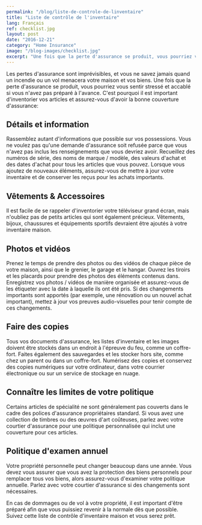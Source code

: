 ```yaml
---
permalink: "/blog/liste-de-controle-de-linventaire"
title: "Liste de contrôle de l'inventaire"
lang: Français
ref: checklist.jpg
layout: post
date: "2016-12-21"
category: "Home Insurance"
image: "/blog-images/checklist.jpg"
excerpt: "Une fois que la perte d'assurance se produit, vous pourriez vous sentir stressé et accablé si vous n'avez pas préparé à l'avance."
---
```


Les pertes d'assurance sont imprévisibles, et vous ne savez jamais quand un incendie ou un vol menacera votre maison et vos biens. Une fois que la perte d'assurance se produit, vous pourriez vous sentir stressé et accablé si vous n'avez pas préparé à l'avance. C'est pourquoi il est important d'inventorier vos articles et assurez-vous d'avoir la bonne couverture d'assurance:

## Détails et information
Rassemblez autant d'informations que possible sur vos possessions. Vous ne voulez pas qu'une demande d'assurance soit refusée parce que vous n'avez pas inclus les renseignements que vous devriez avoir. Recueillez des numéros de série, des noms de marque / modèle, des valeurs d'achat et des dates d'achat pour tous les articles que vous pouvez. Lorsque vous ajoutez de nouveaux éléments, assurez-vous de mettre à jour votre inventaire et de conserver les reçus pour les achats importants.

## Vêtements & Accessoires
Il est facile de se rappeler d'inventorier votre téléviseur grand écran, mais n'oubliez pas de petits articles qui sont également précieux. Vêtements, bijoux, chaussures et équipements sportifs devraient être ajoutés à votre inventaire maison.

## Photos et vidéos
Prenez le temps de prendre des photos ou des vidéos de chaque pièce de votre maison, ainsi que le grenier, le garage et le hangar. Ouvrez les tiroirs et les placards pour prendre des photos des éléments contenus dans. Enregistrez vos photos / vidéos de manière organisée et assurez-vous de les étiqueter avec la date à laquelle ils ont été pris. Si des changements importants sont apportés (par exemple, une rénovation ou un nouvel achat important), mettez à jour vos preuves audio-visuelles pour tenir compte de ces changements.

## Faire des copies
Tous vos documents d'assurance, les listes d'inventaire et les images doivent être stockés dans un endroit à l'épreuve du feu, comme un coffre-fort. Faites également des sauvegardes et les stocker hors site, comme chez un parent ou dans un coffre-fort. Numérisez des copies et conservez des copies numériques sur votre ordinateur, dans votre courrier électronique ou sur un service de stockage en nuage.

## Connaître les limites de votre politique
Certains articles de spécialité ne sont généralement pas couverts dans le cadre des polices d'assurance propriétaires standard. Si vous avez une collection de timbres ou des œuvres d'art coûteuses, parlez avec votre courtier d'assurance pour une politique personnalisée qui inclut une couverture pour ces articles.

## Politique d'examen annuel
Votre propriété personnelle peut changer beaucoup dans une année. Vous devez vous assurer que vous avez la protection des biens personnels pour remplacer tous vos biens, alors assurez-vous d'examiner votre politique annuelle. Parlez avec votre courtier d'assurance si des changements sont nécessaires.

En cas de dommages ou de vol à votre propriété, il est important d'être préparé afin que vous puissiez revenir à la normale dès que possible. Suivez cette liste de contrôle d'inventaire maison et vous serez prêt.